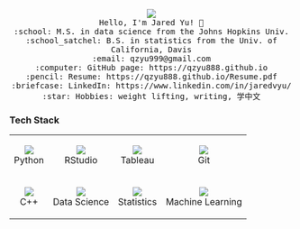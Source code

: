<p align="center">
  <img src="https://images.unsplash.com/photo-1655635643532-fa9ba2648cbe?ixlib=rb-1.2.1&ixid=MnwxMjA3fDB8MHxwaG90by1wYWdlfHx8fGVufDB8fHx8&auto=format&fit=crop&w=2664&q=80">
  <br>
  <samp>
    Hello, I'm Jared Yu! 👋<br>
    :school: M.S. in data science from the Johns Hopkins Univ.<br>
    :school_satchel: B.S. in statistics from the Univ. of California, Davis<br>
    :email:	qzyu999@gmail.com <br>
    :computer: GitHub page: https://qzyu888.github.io <br>
    :pencil: Resume: https://qzyu888.github.io/Resume.pdf <br>
    :briefcase: LinkedIn: https://www.linkedin.com/in/jaredvyu/ <br>
    :star: Hobbies: weight lifting, writing, 学中文 <br>
  </samp>
</p>

### Tech Stack
|  	|  	|  	|  	|
|-	|-	|-	|-	|
|<p align="center"><img src="https://img.icons8.com/color/48/000000/python.png"/><br>Python</p>	|<p align="center"><img src="https://img.icons8.com/ultraviolet/40/000000/r--v2.png"/><br>RStudio</p>	|<p align="center"><img src="https://img.icons8.com/color/48/000000/tableau-software.png"/><br>Tableau</p> |<p align="center"><img src="https://img.icons8.com/color/48/000000/git.png"/><br>Git</p> |
|<p align="center"><img src="https://img.icons8.com/color/48/000000/c-plus-plus-logo.png"/><br>C++</p> 	|<p align="center"><img src="https://img.icons8.com/ios-filled/50/000000/big-data.png"/><br>Data Science</p>	|<p align="center"><img src="https://img.icons8.com/ultraviolet/40/000000/normal-distribution-histogram.png"/><br>Statistics</p> 	|<p align="center"><img src="https://img.icons8.com/dusk/64/000000/artificial-intelligence.png"/><br>Machine Learning</p>	|
